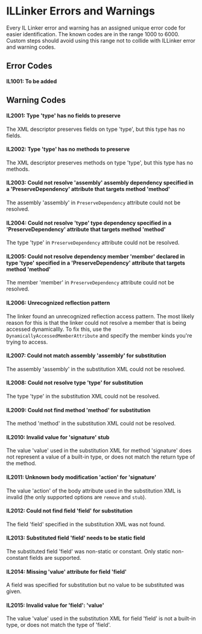 # ILLinker Errors and Warnings

Every IL Linker error and warning has an assigned unique error code for easier
identification. The known codes are in the range 1000 to 6000. Custom
steps should avoid using this range not to collide with ILLinker error and
warning codes.

## Error Codes

#### IL1001: To be added


## Warning Codes

#### IL2001: Type 'type' has no fields to preserve

The XML descriptor preserves fields on type 'type', but this type has no fields.

#### IL2002: Type 'type' has no methods to preserve

The XML descriptor preserves methods on type 'type', but this type has no methods.

#### IL2003: Could not resolve 'assembly' assembly dependency specified in a 'PreserveDependency' attribute that targets method 'method'

The assembly 'assembly' in `PreserveDependency` attribute could not be resolved.

#### IL2004: Could not resolve 'type' type dependency specified in a 'PreserveDependency' attribute that targets method 'method'

The type 'type' in `PreserveDependency` attribute could not be resolved.

#### IL2005: Could not resolve dependency member 'member' declared in type 'type' specified in a 'PreserveDependency' attribute that targets method 'method'

The member 'member' in `PreserveDependency` attribute could not be resolved.

#### IL2006: Unrecognized reflection pattern

The linker found an unrecognized reflection access pattern. The most likely reason for this is that the linker could not resolve a member that is being accessed dynamicallly. To fix this, use the `DynamicallyAccessedMemberAttribute` and specify the member kinds you're trying to access.

#### IL2007: Could not match assembly 'assembly' for substitution

The assembly 'assembly' in the substitution XML could not be resolved.

#### IL2008: Could not resolve type 'type' for substitution

The type 'type' in the substitution XML could not be resolved.

#### IL2009: Could not find method 'method' for substitution

The method 'method' in the substitution XML could not be resolved.

#### IL2010: Invalid value for 'signature' stub

The value 'value' used in the substitution XML for method 'signature' does not represent a value of a built-in type, or does not match the return type of the method.

#### IL2011: Unknown body modification 'action' for 'signature'

The value 'action' of the body attribute used in the substitution XML is invalid (the only supported options are `remove` and `stub`).

#### IL2012: Could not find field 'field' for substitution

The field 'field' specified in the substitution XML was not found.

#### IL2013: Substituted field 'field' needs to be static field

The substituted field 'field' was non-static or constant. Only static non-constant fields are supported.

#### IL2014: Missing 'value' attribute for field 'field'

A field was specified for substitution but no value to be substituted was given.

#### IL2015: Invalid value for 'field': 'value'

The value 'value' used in the substitution XML for field 'field' is not a built-in type, or does not match the type of 'field'.
